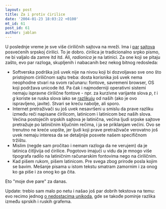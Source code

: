 ```yaml
---
layout: post
title: Za i protiv ćirilice
date: '2004-01-23 18:03:22 +0100'
mt_id: 61
post_id: 61
author: jablan
---
```

U poslednje vreme je sve više ćiriličnih sajtova na mreži. Ima i [par](http://www.cirilica.org/) [sajtova](http://www.cirilica.zr.org.yu/) posvećenih srpskoj ćirilici. To je dobro. ćirilica je tradicionalno srpko pismo, ne bi valjalo da zamre itd itd. Ali, _radionica_ je na latinici. Za one koji se pitaju zašto, evo par razloga, skupljenih i nabacanih bez nekog bitnog redosleda:

- Softverska podrška još uvek nije na nivou koji bi dozvoljavao sve ono što pristojnom ćiriličnom sajtu treba: dosta korisnika još uvek nema neophodne stvari na svom računaru: fontove, savremeni browser, OS koji podržava unicode itd. Pa čak i najmoderniji operativni sistemi nemaju ispravne ćirilične fontove - npr. za kurzivne varijante slova _p_, _t_ i _g_ koriste se ruska slova iako se [razlikuju](http://jankojs.tripod.com/SerbianCyr.htm) od naših (ako je ovo ispravljeno, javite). Stvari se kreću nabolje, ali sporo.
- Internet pretraživači su još uvek nesavršeni u smislu da prave razliku između reči napisane ćirilicom, latinicom i latinicom bez naših slova. Većina postojećih srpskih sajtova je latinična, većina ljudi srpske sajtove pretražuje po latiničnim ključnim rečima, i ja se priklanjam većini. Ovo se trenutno ne kreće uopšte, jer ljudi koji prave pretraživače verovatno još uvek nemaju interesa da se detaljnije posvete našem specifičnom tržištu.
- Mislim (negde sam pročitao i nemam razloga da ne verujem) da je latinica čitljivija od ćirilice. Pogotovo imajući u vidu da je mnogo više tipografa radilo na latiničnim računarskim fontovima nego na ćiriličnim.
- Kad pišem rukom, pišem latinicom. Pre svega zbog prirode posla kojim se bavim. Mešanje pisama u istom tekstu smatram zamornim i za onog ko ga piše i za onog ko ga čita.

Eto "moje dve pare" za danas.

Update: trebio sam malo po netu i našao još par dobrih tekstova na temu: evo recimo jednog [o nedostacima unikoda](http://ptolemy.tlg.uci.edu/~opoudjis/unicode/unicode_gaps.html), gde se takođe pominje razlika između sprskih i ruskih grafema.

